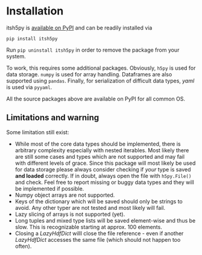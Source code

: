 # Installation

itsh5py is [available on PyPI][pypi] and can be readily installed via
```none
pip install itsh5py
```
Run `pip uninstall itsh5py` in order to remove the package from your system.

To work, this requires some additional packages. Obviously, `h5py` is used
for data storage. `numpy` is used for array handling. Dataframes are
also supported using `pandas`. Finally, for serialization of difficult
data types, *yaml* is used via `pyyaml`.

All the source packages above are available on PyPI for all common OS.

## Limitations and warning
Some limitation still exist:
- While most of the core data types should be implemented, there is arbitrary
complexity especially with nested iterables. Most likely there are still
some cases and types which are not supported and may fail with different levels
of grace. Since this package will most likely be used for data storage please
always consider checking if *your* type is saved **and loaded** correctly. If
in doubt, always open the file with `h5py.File()` and check. Feel free to
report missing or buggy data types and they will be implemented if possible.
- Numpy object arrays are not supported.
- Keys of the dictionary which will be saved should only be strings to avoid.
Any other typer are not tested and most likely will fail.
- Lazy slicing of arrays is not supported (yet).
- Long tuples and mixed type lists will be saved element-wise and thus be slow.
This is recognizable starting at approx. 100 elements.
- Closing a *LazyHdfDict* willl close the file reference - even if another
*LazyHdfDict* accesses the same file (which should not happen too often).

[pypi]:  https://google.de
